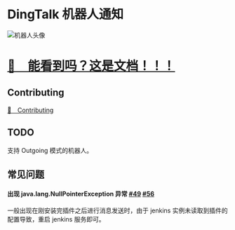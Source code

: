 # DingTalk 机器人通知


![机器人头像](jenkins-logo.png)


#    [💯　能看到吗？这是文档！！！](https://jenkinsci.github.io/dingtalk-plugin/)

## Contributing

 [🍻　Contributing](./CONTRIBUTING.md)

## TODO

支持 Outgoing 模式的机器人。

## 常见问题

#### 出现 java.lang.NullPointerException 异常 [#49](https://github.com/jenkinsci/dingtalk-plugin/issues/49) [#56](https://github.com/jenkinsci/dingtalk-plugin/issues/56)

一般出现在刚安装完插件之后进行消息发送时，由于 jenkins 实例未读取到插件的配置导致，重启 jenkins 服务即可。
